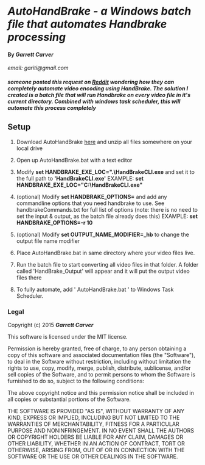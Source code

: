 # _AutoHandBrake - a Windows batch file that automates Handbrake processing_
#### By _**Garrett Carver**_
_email: gariti@gmail.com_

##### _someone posted this request on [Reddit](https://www.reddit.com/r/VideoEditing/comments/3n61w2/does_any_compression_software_allow_you_to_start/) wondering how they can completely automate video encoding using HandBrake. The solution I created is a batch file that will run Handbrake on every video file in it's current directory.  Combined with windows task scheduler, this will automate this process completely_

## Setup

1. Download AutoHandBrake [here](https://github.com/gariti/AutoHandBrake/archive/master.zip) and unzip all files somewhere on your local drive

2. Open up AutoHandBrake.bat with a text editor

3. Modify **set HANDBRAKE_EXE_LOC=".\HandBrakeCLI.exe** and set it to the full path to **'HandBrakeCLI.exe'** EXAMPLE: **set HANDBRAKE_EXE_LOC="C:\HandBrakeCLI.exe"**

4. (optional) Modify **set HANDBRAKE_OPTIONS=** and add any commandline options that you need handbrake to use. See handbrakeCommands.txt for full list of options (note: there is no need to set the input & output, as the batch file already does this) EXAMPLE: **set HANDBRAKE_OPTIONS=-r 10**

5. (optional) Modify **set OUTPUT_NAME_MODIFIER=_hb** to change the output file name modifier

6. Place AutoHandBrake.bat in same directory where your video files live.

7. Run the batch file to start converting all video files in that folder.  A folder called 'HandBrake_Output' will appear and it will put the output video files there

8. To fully automate, add ' AutoHandBrake.bat ' to Windows Task Scheduler.





### Legal

Copyright (c) 2015 **_Garrett Carver_**

This software is licensed under the MIT license.

Permission is hereby granted, free of charge, to any person obtaining a copy
of this software and associated documentation files (the "Software"), to deal
in the Software without restriction, including without limitation the rights
to use, copy, modify, merge, publish, distribute, sublicense, and/or sell
copies of the Software, and to permit persons to whom the Software is
furnished to do so, subject to the following conditions:

The above copyright notice and this permission notice shall be included in
all copies or substantial portions of the Software.

THE SOFTWARE IS PROVIDED "AS IS", WITHOUT WARRANTY OF ANY KIND, EXPRESS OR
IMPLIED, INCLUDING BUT NOT LIMITED TO THE WARRANTIES OF MERCHANTABILITY,
FITNESS FOR A PARTICULAR PURPOSE AND NONINFRINGEMENT. IN NO EVENT SHALL THE
AUTHORS OR COPYRIGHT HOLDERS BE LIABLE FOR ANY CLAIM, DAMAGES OR OTHER
LIABILITY, WHETHER IN AN ACTION OF CONTRACT, TORT OR OTHERWISE, ARISING FROM,
OUT OF OR IN CONNECTION WITH THE SOFTWARE OR THE USE OR OTHER DEALINGS IN
THE SOFTWARE.
